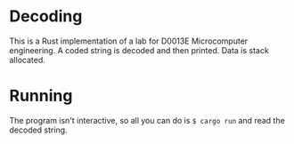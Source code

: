# Decoding
This is a Rust implementation of a lab for D0013E Microcomputer engineering. A coded string is decoded and then printed. Data is stack allocated.

# Running
The program isn't interactive, so all you can do is
```$ cargo run``` 
and read the decoded string.

